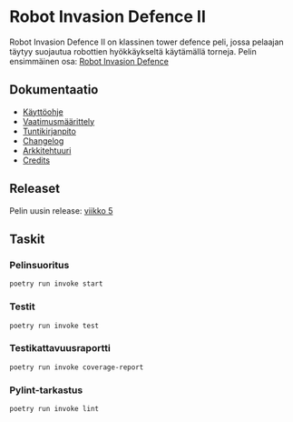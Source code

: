 # Robot Invasion Defence II

Robot Invasion Defence II on klassinen tower defence peli, jossa pelaajan täytyy suojautua robottien hyökkäykseltä käytämällä torneja. Pelin ensimmäinen osa: [Robot Invasion Defence](https://github.com/3nd3r1/robot-invasion-defence)

## Dokumentaatio

-   [Käyttöohje](./robot-tower-defence-2/dokumentaatio/kayttoohje.md)
-   [Vaatimusmäärittely](./robot-tower-defence-2/dokumentaatio/vaatimusmaarittely.md)
-   [Tuntikirjanpito](./robot-tower-defence-2/dokumentaatio/tuntikirjanpito.md)
-   [Changelog](./robot-tower-defence-2/dokumentaatio/changelog.md)
-   [Arkkitehtuuri](./robot-tower-defence-2/dokumentaatio/arkkitehtuuri.md)
-   [Credits](./robot-tower-defence-2/dokumentaatio/credits.md)

## Releaset

Pelin uusin release: [viikko 5](https://github.com/3nd3r1/ot-harjoitustyo/releases/tag/viikko5)

## Taskit

### Pelinsuoritus

`poetry run invoke start`

### Testit

`poetry run invoke test`

### Testikattavuusraportti

`poetry run invoke coverage-report`

### Pylint-tarkastus

`poetry run invoke lint`
